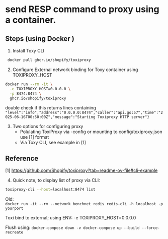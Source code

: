 # send RESP command to proxy using a container. 


## Steps (using Docker )
1. Install Toxy CLI 
```bash
 docker pull ghcr.io/shopify/toxiproxy

```

2. Configure External network binding for Toxy container using TOXIPROXY_HOST
```bash
docker run --rm -it \
  -e TOXIPROXY_HOST=0.0.0.0 \
  -p 8474:8474 \
  ghcr.io/shopify/toxiproxy
 ```

double check if this returns lines containing ` "level":"info","address":"0.0.0.0:8474","caller":"api.go:57","time":"2025-06-16T00:50:00Z","message":"Starting Toxiproxy HTTP server"} `


3. Two options for configuring proxy
    - Polulating ToxiProxy via -config or mounting to config/toxiproxy.json use [1] format
    - Via Toxy CLI, see example in [1]

## Reference 
[1] https://github.com/Shopify/toxiproxy?tab=readme-ov-file#cli-example

4. Quick note, to display list of proxy via CLI:

```bash 
toxiproxy-cli --host=localhost:8474 list  
```


Old:  
`docker run -it --rm --network benchnet redis redis-cli -h localhost -p yourport`
 

 Toxi bind to external; using ENV:   -e TOXIPROXY_HOST=0.0.0.0

Flush using:
`docker-compose down -v
docker-compose up --build --force-recreate
`